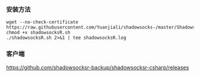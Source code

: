 ### 安装方法
    wget --no-check-certificate https://raw.githubusercontent.com/Yuanjiali/shadowsocks-/master/ShadowsocksR/shadowsocksR.sh
    chmod +x shadowsocksR.sh
    ./shadowsocksR.sh 2>&1 | tee shadowsocksR.log
### 客户端
https://github.com/shadowsocksr-backup/shadowsocksr-csharp/releases
